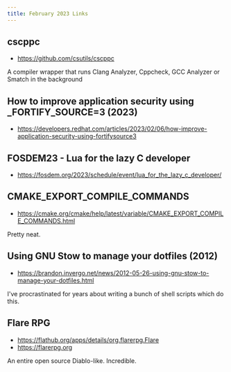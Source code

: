 ```yaml
---
title: February 2023 Links
---
```


## cscppc

* <https://github.com/csutils/cscppc>

 A compiler wrapper that runs Clang Analyzer, Cppcheck, GCC Analyzer or Smatch in the background

## How to improve application security using _FORTIFY_SOURCE=3 (2023)

* <https://developers.redhat.com/articles/2023/02/06/how-improve-application-security-using-fortifysource3>

## FOSDEM23 - Lua for the lazy C developer

* <https://fosdem.org/2023/schedule/event/lua_for_the_lazy_c_developer/>

## CMAKE_EXPORT_COMPILE_COMMANDS

* <https://cmake.org/cmake/help/latest/variable/CMAKE_EXPORT_COMPILE_COMMANDS.html>

Pretty neat.

## Using GNU Stow to manage your dotfiles (2012)

* <https://brandon.invergo.net/news/2012-05-26-using-gnu-stow-to-manage-your-dotfiles.html>

I've procrastinated for years about writing a bunch of shell scripts which do this.

## Flare RPG

* <https://flathub.org/apps/details/org.flarerpg.Flare>
* <https://flarerpg.org>

An entire open source Diablo-like. Incredible.

